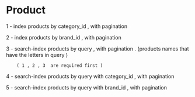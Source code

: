 # Product  

1 - index products by category_id , with pagination


2 - index products by brand_id , with pagination 


3 - search-index products by query , with pagination   .  (products names that have the letters in query  )


        
        
        

        ( 1 , 2 , 3  are required first )
        
        
4 - search-index  products by query with category_id  , with pagination


5 - search-index  products by query with brand_id  , with pagination
